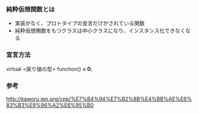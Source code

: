 ### 純粋仮想関数とは
- 実装がなく、プロトタイプの宣言だけがされている関数
- 純粋仮想関数をもつクラスは中小クラスになり、インスタンス化できなくなる

### 宣言方法
virtual <戻り値の型> function() **= 0**;


### 参考
http://kaworu.jpn.org/cpp/%E7%B4%94%E7%B2%8B%E4%BB%AE%E6%83%B3%E9%96%A2%E6%95%B0
